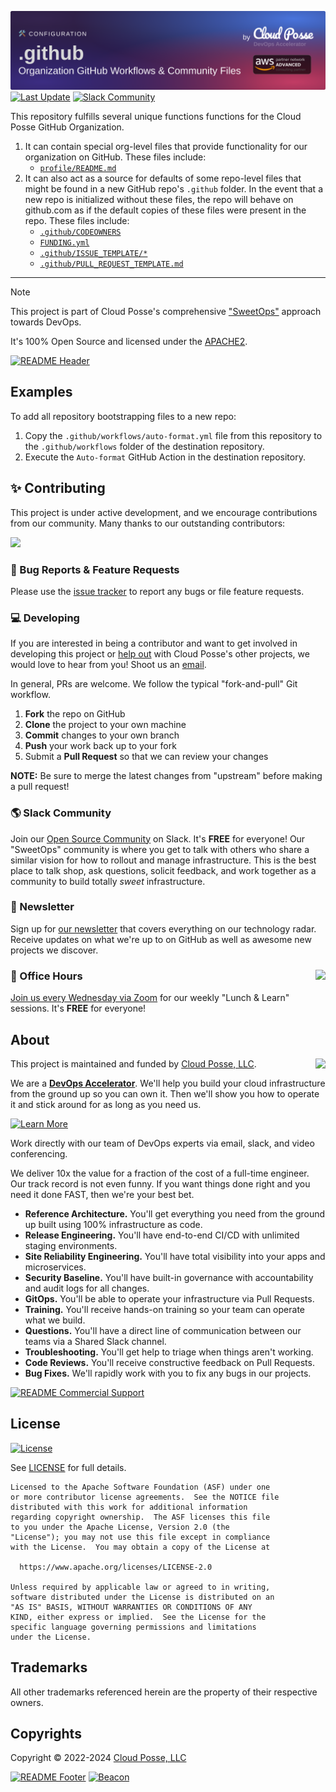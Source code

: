 
<!-- markdownlint-disable -->
[![Project Banner](.github/banner.png?raw=true)](https://cpco.io/homepage)
 [![Last Update](https://img.shields.io/github/last-commit/cloudposse/.github/main?style=for-the-badge)](https://github.com/cloudposse/.github/commits/main/) [![Slack Community](https://slack.cloudposse.com/for-the-badge.svg)](https://slack.cloudposse.com)
<!-- markdownlint-restore -->


<!--




  ** DO NOT EDIT THIS FILE
  **
  ** This file was automatically generated by the `build-harness`.
  ** 1) Make all changes to `README.yaml`
  ** 2) Run `make init` (you only need to do this once)
  ** 3) Run`make readme` to rebuild this file.
  **
  ** (We maintain HUNDREDS of open source projects. This is how we maintain our sanity.)
  **





-->

This repository fulfills several unique functions functions for the Cloud Posse GitHub Organization.

1. It can contain special org-level files that provide functionality for our organization on GitHub. These files include:
    - [`profile/README.md`](profile/README.md)
2. It can also act as a source for defaults of some repo-level files that might be found in a new GitHub repo's `.github` folder. 
   In the event that a new repo is initialized without these files, the repo will behave on github.com as if the default copies of these files were present in the repo. 
   These files include:
    - [`.github/CODEOWNERS`](.github/CODEOWNERS)
    - [`FUNDING.yml`](FUNDING.yml)
    - [`.github/ISSUE_TEMPLATE/*`](.github/ISSUE_TEMPLATE/)
    - [`.github/PULL_REQUEST_TEMPLATE.md`](.github/PULL_REQUEST_TEMPLATE.md)


---
> [!NOTE]
> This project is part of Cloud Posse's comprehensive ["SweetOps"](https://cpco.io/sweetops) approach towards DevOps.
>
> It's 100% Open Source and licensed under the [APACHE2](LICENSE).
>

[![README Header][readme_header_img]][readme_header_link]








## Examples

To add all repository bootstrapping files to a new repo:
  1. Copy the `.github/workflows/auto-format.yml` file from this repository to the `.github/workflows` folder of the destination repository.
  2. Execute the `Auto-format` GitHub Action in the destination repository.





## ✨ Contributing

This project is under active development, and we encourage contributions from our community. 
Many thanks to our outstanding contributors:

<a href="https://github.com/cloudposse/.github/graphs/contributors">
  <img src="https://contrib.rocks/image?repo=cloudposse/.github&max=24" />
</a>

### 🐛 Bug Reports & Feature Requests

Please use the [issue tracker](https://github.com/cloudposse/.github/issues) to report any bugs or file feature requests.

### 💻 Developing

If you are interested in being a contributor and want to get involved in developing this project or [help out](https://cpco.io/help-out) with Cloud Posse's other projects, we would love to hear from you! Shoot us an [email][email].

In general, PRs are welcome. We follow the typical "fork-and-pull" Git workflow.

 1. **Fork** the repo on GitHub
 2. **Clone** the project to your own machine
 3. **Commit** changes to your own branch
 4. **Push** your work back up to your fork
 5. Submit a **Pull Request** so that we can review your changes

**NOTE:** Be sure to merge the latest changes from "upstream" before making a pull request!

### 🌎 Slack Community

Join our [Open Source Community][slack] on Slack. It's **FREE** for everyone! Our "SweetOps" community is where you get to talk with others who share a similar vision for how to rollout and manage infrastructure. This is the best place to talk shop, ask questions, solicit feedback, and work together as a community to build totally *sweet* infrastructure.

### 📰 Newsletter

Sign up for [our newsletter][newsletter] that covers everything on our technology radar.  Receive updates on what we're up to on GitHub as well as awesome new projects we discover.

### 📆 Office Hours <img src="https://img.cloudposse.com/fit-in/200x200/https://cloudposse.com/wp-content/uploads/2019/08/Powered-by-Zoom.png" align="right" />

[Join us every Wednesday via Zoom][office_hours] for our weekly "Lunch & Learn" sessions. It's **FREE** for everyone!

## About 

This project is maintained and funded by [Cloud Posse, LLC][website]. 
<a href="https://cpco.io/homepage"><img src="https://cloudposse.com/logo-300x69.svg" align="right" /></a>

We are a [**DevOps Accelerator**][commercial_support]. We'll help you build your cloud infrastructure from the ground up so you can own it. Then we'll show you how to operate it and stick around for as long as you need us.

[![Learn More](https://img.shields.io/badge/learn%20more-success.svg?style=for-the-badge)][commercial_support]

Work directly with our team of DevOps experts via email, slack, and video conferencing.

We deliver 10x the value for a fraction of the cost of a full-time engineer. Our track record is not even funny. If you want things done right and you need it done FAST, then we're your best bet.

- **Reference Architecture.** You'll get everything you need from the ground up built using 100% infrastructure as code.
- **Release Engineering.** You'll have end-to-end CI/CD with unlimited staging environments.
- **Site Reliability Engineering.** You'll have total visibility into your apps and microservices.
- **Security Baseline.** You'll have built-in governance with accountability and audit logs for all changes.
- **GitOps.** You'll be able to operate your infrastructure via Pull Requests.
- **Training.** You'll receive hands-on training so your team can operate what we build.
- **Questions.** You'll have a direct line of communication between our teams via a Shared Slack channel.
- **Troubleshooting.** You'll get help to triage when things aren't working.
- **Code Reviews.** You'll receive constructive feedback on Pull Requests.
- **Bug Fixes.** We'll rapidly work with you to fix any bugs in our projects.

[![README Commercial Support][readme_commercial_support_img]][readme_commercial_support_link]
## License

[![License](https://img.shields.io/badge/License-Apache%202.0-blue.svg?style=for-the-badge)](https://opensource.org/licenses/Apache-2.0)

See [LICENSE](LICENSE) for full details.

```text
Licensed to the Apache Software Foundation (ASF) under one
or more contributor license agreements.  See the NOTICE file
distributed with this work for additional information
regarding copyright ownership.  The ASF licenses this file
to you under the Apache License, Version 2.0 (the
"License"); you may not use this file except in compliance
with the License.  You may obtain a copy of the License at

  https://www.apache.org/licenses/LICENSE-2.0

Unless required by applicable law or agreed to in writing,
software distributed under the License is distributed on an
"AS IS" BASIS, WITHOUT WARRANTIES OR CONDITIONS OF ANY
KIND, either express or implied.  See the License for the
specific language governing permissions and limitations
under the License.
```

## Trademarks

All other trademarks referenced herein are the property of their respective owners.
## Copyrights

Copyright © 2022-2024 [Cloud Posse, LLC](https://cloudposse.com)

[![README Footer][readme_footer_img]][readme_footer_link]
[![Beacon][beacon]][website]
<!-- markdownlint-disable -->
  [logo]: https://cloudposse.com/logo-300x69.svg
  [docs]: https://cpco.io/docs?utm_source=github&utm_medium=readme&utm_campaign=cloudposse/.github&utm_content=docs
  [website]: https://cpco.io/homepage?utm_source=github&utm_medium=readme&utm_campaign=cloudposse/.github&utm_content=website
  [github]: https://cpco.io/github?utm_source=github&utm_medium=readme&utm_campaign=cloudposse/.github&utm_content=github
  [jobs]: https://cpco.io/jobs?utm_source=github&utm_medium=readme&utm_campaign=cloudposse/.github&utm_content=jobs
  [hire]: https://cpco.io/hire?utm_source=github&utm_medium=readme&utm_campaign=cloudposse/.github&utm_content=hire
  [slack]: https://cpco.io/slack?utm_source=github&utm_medium=readme&utm_campaign=cloudposse/.github&utm_content=slack
  [twitter]: https://cpco.io/twitter?utm_source=github&utm_medium=readme&utm_campaign=cloudposse/.github&utm_content=twitter
  [office_hours]: https://cloudposse.com/office-hours?utm_source=github&utm_medium=readme&utm_campaign=cloudposse/.github&utm_content=office_hours
  [newsletter]: https://cpco.io/newsletter?utm_source=github&utm_medium=readme&utm_campaign=cloudposse/.github&utm_content=newsletter
  [email]: https://cpco.io/email?utm_source=github&utm_medium=readme&utm_campaign=cloudposse/.github&utm_content=email
  [commercial_support]: https://cpco.io/commercial-support?utm_source=github&utm_medium=readme&utm_campaign=cloudposse/.github&utm_content=commercial_support
  [we_love_open_source]: https://cpco.io/we-love-open-source?utm_source=github&utm_medium=readme&utm_campaign=cloudposse/.github&utm_content=we_love_open_source
  [terraform_modules]: https://cpco.io/terraform-modules?utm_source=github&utm_medium=readme&utm_campaign=cloudposse/.github&utm_content=terraform_modules
  [readme_header_img]: https://cloudposse.com/readme/header/img
  [readme_header_link]: https://cloudposse.com/readme/header/link?utm_source=github&utm_medium=readme&utm_campaign=cloudposse/.github&utm_content=readme_header_link
  [readme_footer_img]: https://cloudposse.com/readme/footer/img
  [readme_footer_link]: https://cloudposse.com/readme/footer/link?utm_source=github&utm_medium=readme&utm_campaign=cloudposse/.github&utm_content=readme_footer_link
  [readme_commercial_support_img]: https://cloudposse.com/readme/commercial-support/img
  [readme_commercial_support_link]: https://cloudposse.com/readme/commercial-support/link?utm_source=github&utm_medium=readme&utm_campaign=cloudposse/.github&utm_content=readme_commercial_support_link
  [beacon]: https://ga-beacon.cloudposse.com/UA-76589703-4/cloudposse/.github?pixel&cs=github&cm=readme&an=.github
<!-- markdownlint-restore -->
